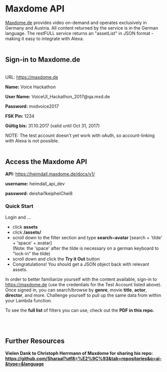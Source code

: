 # Maxdome API
<a href="https://maxdome.de" automatic>Maxdome.de</a> provides video on-demand and operates exclusively in Germany and Austria. All content returned by the service is in the German language. The restFULL service returns an "assetList" in JSON format - making it easy to integrate with Alexa.
<br>
<br>

## Sign-in to Maxdome.de
<br>URL:</b> <a href="https://maxdome.de" automatic>https://maxdome.de</a>

<b>Name:</b> Voice Hackathon

<b>User Name:</b> VoiceUI_Hackathon_2017@<i></i>qa.mxd.de

<b>Password:</b> mxdvoice2017

<b>FSK Pin:</b> 1234

<b>Gültig bis:</b> 31.10.2017 (valid until Oct 31, 2017)

NOTE: The test account doesn't yet work with oAuth, so account-linking with Alexa is not possible.
<br>
<br>

## Access the Maxdome API 

<b>API:</b> https://heimdall.maxdome.de/docs/v1/

<b>username:</b> heimdall_api_dev

<b>password:</b> deishai1keipheiChei8

### Quick Start

Login and ...
<ul>
<li>click <b>assets</b></li>
<li>click <b>/assets/</b></li>
<li>scroll down to the filter section and type <b>search~avatar</b> [search + 'tilde' + 'space' + avatar]<br>
(Note: the 'space' after the tilde is necessary on a german keyboard to "lock-in" the tilde)</li>
<li>scroll down and click the <b>Try it Out</b> button</li>
<li>Congratulations! You should get a JSON object back with relevant assets.
</ul>

In order to better familiarize yourself with the content available, sign-in to https://maxdome.de (use the credentials for the Test Account listed above). Once signed in, you can search/browse by <b>genre</b>, movie <b>title</b>, <b>actor</b>, <b>director</b>, and more. Challenge yourself to pull up the same data from within your Lambda function. 

To see the <b>full list</b> of filters you can use, check out the <b>PDF in this repo.</p>
<br><br>
## Further Resources
Vielen Dank to Christoph Herrmann of Maxdome for sharing his repo:<br>
https://github.com/Sharaal?utf8=%E2%9C%93&tab=repositories&q=ai-&type=&language
